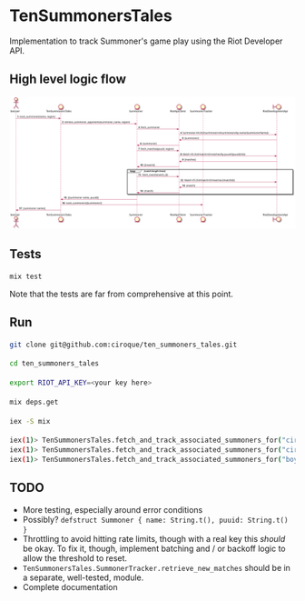 # TenSummonersTales

Implementation to track Summoner's game play using the Riot Developer API.

## High level logic flow

![Summoner Lookup Sequence](./docs/summoner_lookup_sequence.svg)

## Tests

```bash
mix test
```

Note that the tests are far from comprehensive at this point. 

## Run

```bash
git clone git@github.com:ciroque/ten_summoners_tales.git

cd ten_summoners_tales

export RIOT_API_KEY=<your key here>

mix deps.get

iex -S mix

iex(1)> TenSummonersTales.fetch_and_track_associated_summoners_for("ciroque", "qwerty")
iex(1)> TenSummonersTales.fetch_and_track_associated_summoners_for("ciroque", "na1")
iex(1)> TenSummonersTales.fetch_and_track_associated_summoners_for("boycold", "na1")
```

## TODO
- More testing, especially around error conditions
- Possibly? `defstruct Summoner { name: String.t(), puuid: String.t() }`
- Throttling to avoid hitting rate limits, though with a real key this _should_ be okay. To fix it, though, implement 
  batching and / or backoff logic to allow the threshold to reset.
- `TenSummonersTales.SummonerTracker.retrieve_new_matches` should be in a separate, well-tested, module.
- Complete documentation
